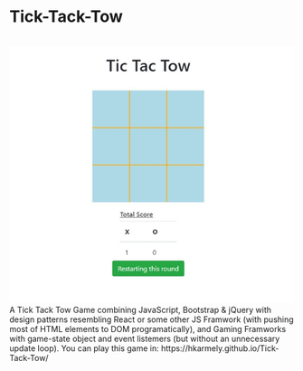 # Tick-Tack-Tow
<br>
<a href = "https://hkarmely.github.io/Tick-Tack-Tow/" target="_blank">
    <img src="Tic-tak-tow.jpg" alt="Tic-Tac-Toe created in JavaScript" />
    </a>
</h1>
<br>
A Tick Tack Tow Game combining JavaScript, Bootstrap & jQuery with design patterns resembling React or some other JS Framwork (with pushing most of HTML elements to DOM programatically), and Gaming Framworks with game-state object and event listemers (but without an unnecessary update loop).
You can play this game in: https://hkarmely.github.io/Tick-Tack-Tow/

